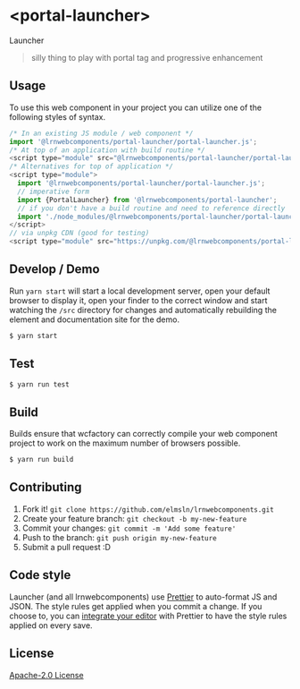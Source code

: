 # &lt;portal-launcher&gt;

Launcher
> silly thing to play with portal tag and progressive enhancement

## Usage
To use this web component in your project you can utilize one of the following styles of syntax.

```js
/* In an existing JS module / web component */
import '@lrnwebcomponents/portal-launcher/portal-launcher.js';
/* At top of an application with build routine */
<script type="module" src="@lrnwebcomponents/portal-launcher/portal-launcher.js"></script>
/* Alternatives for top of application */
<script type="module">
  import '@lrnwebcomponents/portal-launcher/portal-launcher.js';
  // imperative form
  import {PortalLauncher} from '@lrnwebcomponents/portal-launcher';
  // if you don't have a build routine and need to reference directly
  import './node_modules/@lrnwebcomponents/portal-launcher/portal-launcher.js';
</script>
// via unpkg CDN (good for testing)
<script type="module" src="https://unpkg.com/@lrnwebcomponents/portal-launcher/portal-launcher.js"></script>
```

## Develop / Demo
Run `yarn start` will start a local development server, open your default browser to display it, open your finder to the correct window and start watching the `/src` directory for changes and automatically rebuilding the element and documentation site for the demo.
```bash
$ yarn start
```

## Test

```bash
$ yarn run test
```

## Build
Builds ensure that wcfactory can correctly compile your web component project to
work on the maximum number of browsers possible.
```bash
$ yarn run build
```

## Contributing

1. Fork it! `git clone https://github.com/elmsln/lrnwebcomponents.git`
2. Create your feature branch: `git checkout -b my-new-feature`
3. Commit your changes: `git commit -m 'Add some feature'`
4. Push to the branch: `git push origin my-new-feature`
5. Submit a pull request :D

## Code style

Launcher (and all lrnwebcomponents) use [Prettier][prettier] to auto-format JS and JSON.  The style rules get applied when you commit a change.  If you choose to, you can [integrate your editor][prettier-ed] with Prettier to have the style rules applied on every save.

[prettier]: https://github.com/prettier/prettier/
[prettier-ed]: https://github.com/prettier/prettier/#editor-integration
[polyserve]: https://github.com/Polymer/polyserve
[web-component-tester]: https://github.com/Polymer/web-component-tester

## License
[Apache-2.0 License](http://opensource.org/licenses/Apache-2.0)